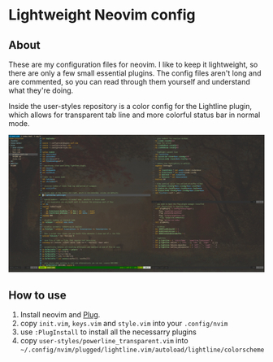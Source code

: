 # Lightweight Neovim config

## About

These are my configuration files for neovim. I like to keep it lightweight, so
there are only a few small essential plugins. The config files aren't long and
are commented, so you can read through them yourself and understand what
they're doing.

Inside the user-styles repository is a color config for the Lightline plugin,
which allows for transparent tab line and more colorful status bar in normal
mode.

![](./screenshots/vim.png)

## How to use

1) Install neovim and [Plug](https://github.com/junegunn/vim-plug).
2) copy `init.vim`, `keys.vim` and `style.vim` into your `.config/nvim`
3) use `:PlugInstall` to install all the necessarry plugins
4) copy `user-styles/powerline_transparent.vim` into `~/.config/nvim/plugged/lightline.vim/autoload/lightline/colorscheme`

